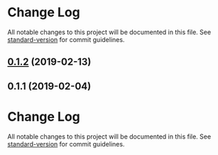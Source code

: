# Change Log

All notable changes to this project will be documented in this file. See [standard-version](https://github.com/conventional-changelog/standard-version) for commit guidelines.

<a name="0.1.2"></a>
## [0.1.2](https://github.com/dunai-ts/server/compare/v0.1.1...v0.1.2) (2019-02-13)



<a name="0.1.1"></a>
## 0.1.1 (2019-02-04)



# Change Log

All notable changes to this project will be documented in this file. See [standard-version](https://github.com/conventional-changelog/standard-version) for commit guidelines.
